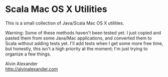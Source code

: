 # Scala Mac OS X Utilities

This is a small collection of Java/Scala Mac OS X utilities.

Warning: Some of these methods haven't been tested yet. I just copied
and pasted them from some Java/Mac applications, and converted them to
Scala without adding tests yet. I'll add tests when I get some more free
time, but honestly, this isn't a high priority at the moment; I'm just
trying to organize a few things.

Alvin Alexander  
http://alvinalexander.com


